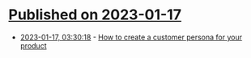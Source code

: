 # [Published on 2023-01-17](index.md)

* [2023-01-17, 03:30:18](https://news.ycombinator.com/item?id=34408822) - [How to create a customer persona for your product](https://sidsaladi.substack.com/p/week-21-how-to-create-a-customer)
